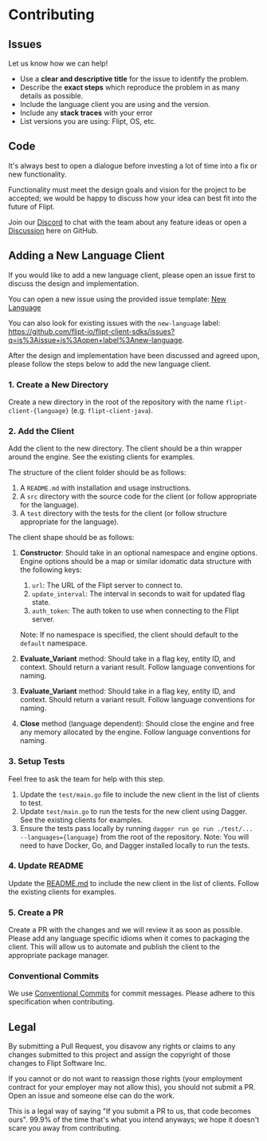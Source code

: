 # Contributing

## Issues

Let us know how we can help!

* Use a **clear and descriptive title** for the issue to identify the problem.
* Describe the **exact steps** which reproduce the problem in as many details as possible.
* Include the language client you are using and the version.
* Include any **stack traces** with your error
* List versions you are using: Flipt, OS, etc.

## Code

It's always best to open a dialogue before investing a lot of time into a fix or new functionality.

Functionality must meet the design goals and vision for the project to be accepted; we would be happy to discuss how your idea can best fit into the future of Flipt.

Join our [Discord](https://www.flipt.io/discord) to chat with the team about any feature ideas or open a [Discussion](https://github.com/flipt-io/flipt/discussions) here on GitHub.

## Adding a New Language Client

If you would like to add a new language client, please open an issue first to discuss the design and implementation.

You can open a new issue using the provided issue template: [New Language](https://github.com/flipt-io/flipt-client-sdks/issues/new?labels=new-language&template=new_language.yml)

You can also look for existing issues with the `new-language` label: <https://github.com/flipt-io/flipt-client-sdks/issues?q=is%3Aissue+is%3Aopen+label%3Anew-language>.

After the design and implementation have been discussed and agreed upon, please follow the steps below to add the new language client.

### 1. Create a New Directory

Create a new directory in the root of the repository with the name `flipt-client-{language}` (e.g. `flipt-client-java`).

### 2. Add the Client

Add the client to the new directory. The client should be a thin wrapper around the engine. See the existing clients for examples.

The structure of the client folder should be as follows:

1. A `README.md` with installation and usage instructions.
2. A `src` directory with the source code for the client (or follow appropriate for the language).
3. A `test` directory with the tests for the client (or follow structure appropriate for the language).

The client shape should be as follows:

1. **Constructor**: Should take in an optional namespace and engine options. Engine options should be a map or similar idomatic data structure with the following keys:
    1. `url`: The URL of the Flipt server to connect to.
    2. `update_interval`: The interval in seconds to wait for updated flag state.
    3. `auth_token`: The auth token to use when connecting to the Flipt server.

    Note: If no namespace is specified, the client should default to the `default` namespace.

2. **Evaluate_Variant** method: Should take in a flag key, entity ID, and context. Should return a variant result. Follow language conventions for naming.
3. **Evaluate_Variant** method: Should take in a flag key, entity ID, and context. Should return a variant result. Follow language conventions for naming.
4. **Close** method (language dependent): Should close the engine and free any memory allocated by the engine. Follow language conventions for naming.

### 3. Setup Tests

Feel free to ask the team for help with this step.

1. Update the `test/main.go` file to include the new client in the list of clients to test.
2. Update `test/main.go` to run the tests for the new client using Dagger. See the existing clients for examples.
3. Ensure the tests pass locally by running `dagger run go run ./test/... --languages={language}` from the root of the repository. Note: You will need to have Docker, Go, and Dagger installed locally to run the tests.

### 4. Update README

Update the [README.md](./README.md) to include the new client in the list of clients. Follow the existing clients for examples.

### 5. Create a PR

Create a PR with the changes and we will review it as soon as possible. Please add any language specific idioms when it comes to packaging the client. This will allow us to automate and publish the client to the appropriate package manager.

### Conventional Commits

We use [Conventional Commits](https://www.conventionalcommits.org/en/v1.0.0/) for commit messages. Please adhere to this specification when contributing.

## Legal

By submitting a Pull Request, you disavow any rights or claims to any changes submitted to this project and assign the copyright of those changes to Flipt Software Inc.

If you cannot or do not want to reassign those rights (your employment contract for your employer may not allow this), you should not submit a PR. Open an issue and someone else can do the work.

This is a legal way of saying "If you submit a PR to us, that code becomes ours". 99.9% of the time that's what you intend anyways; we hope it doesn't scare you away from contributing.
